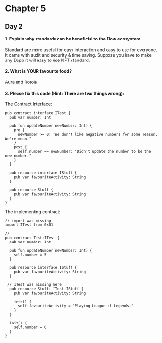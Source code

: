 # Chapter 5

## Day 2

#### 1. Explain why standards can be beneficial to the Flow ecosystem.

Standard are more useful for easy interaction and easy to use for everyone. It came with audit and security & time saving. Suppose you have to make any Dapp it will easy to use NFT standard.

#### 2. What is YOUR favourite food?

Aura and Rotola

#### 3. Please fix this code (Hint: There are two things wrong):

The Contract Interface:

```cadence
pub contract interface ITest {
  pub var number: Int

  pub fun updateNumber(newNumber: Int) {
    pre {
      newNumber >= 0: "We don't like negative numbers for some reason. We're mean."
    }
    post {
      self.number == newNumber: "Didn't update the number to be the new number."
    }
  }

  pub resource interface IStuff {
    pub var favouriteActivity: String
  }

  pub resource Stuff {
    pub var favouriteActivity: String
  }
}
```

The implementing contract:

```cadence
// import was missing
import ITest from 0x01

//
pub contract Test:ITest {
  pub var number: Int

  pub fun updateNumber(newNumber: Int) {
    self.number = 5
  }

  pub resource interface IStuff {
    pub var favouriteActivity: String
  }

 // ITest was missing here
  pub resource Stuff: ITest.IStuff {
    pub var favouriteActivity: String

    init() {
      self.favouriteActivity = "Playing League of Legends."
    }
  }

  init() {
    self.number = 0
  }
}
```
